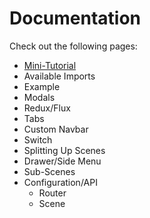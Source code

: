 # Documentation

Check out the following pages:

- [Mini-Tutorial](mini_tutorial.md)
- Available Imports
- Example
- Modals
- Redux/Flux
- Tabs
- Custom Navbar
- Switch
- Splitting Up Scenes
- Drawer/Side Menu
- Sub-Scenes
- Configuration/API
  - Router
  - Scene
